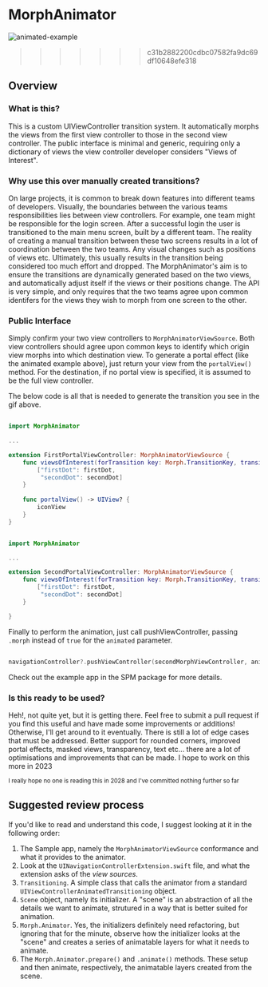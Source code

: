 # MorphAnimator

![animated-example](https://user-images.githubusercontent.com/1140466/214097087-47372922-57e5-44c8-bafe-1cf3a6c1d4c9.gif)
>>>>>>> c31b2882200cdbc07582fa9dc69df10648efe318

## Overview

### What is this?

This is a custom UIViewController transition system. It automatically morphs the views from the first view controller to those in the second view controller. The public interface is minimal and generic, requiring only a dictionary of views the view controller developer considers "Views of Interest". 

### Why use this over manually created transitions?

On large projects, it is common to break down features into different teams of developers. Visually, the boundaries between the various teams responsibilities lies between view controllers. For example, one team might be responsible for the login screen. After a successful login the user is transitioned to the main menu screen, built by a different team. The reality of creating a manual transition between these two screens results in a lot of coordination between the two teams. Any visual changes such as positions of views etc. Ultimately, this usually results in the transition being considered too much effort and dropped. The MorphAnimator's aim is to ensure the transitions are dynamically generated based on the two views, and automatically adjust itself if the views or their positions change. The API is very simple, and only requires that the two teams agree upon common identifers for the views they wish to morph from one screen to the other.

### Public Interface

Simply confirm your two view controllers to `MorphAnimatorViewSource`. Both view controllers should agree upon common keys to identify which origin view morphs into which destination view. To generate a portal effect (like the animated example above), just return your view from the `portalView()` method. For the destination, if no portal view is specified, it is assumed to be the full view controller.

The below code is all that is needed to generate the transition you see in the gif above.

```swift 

import MorphAnimator

...

extension FirstPortalViewController: MorphAnimatorViewSource {
    func viewsOfInterest(forTransition key: Morph.TransitionKey, transit: Morph.Transit) -> [String : UIView]? {
        ["firstDot": firstDot,
         "secondDot": secondDot]
    }
    
    func portalView() -> UIView? {
        iconView
    }
}
```

```swift

import MorphAnimator

...

extension SecondPortalViewController: MorphAnimatorViewSource {
    func viewsOfInterest(forTransition key: Morph.TransitionKey, transit: Morph.Transit) -> [String : UIView]? {
        ["firstDot": firstDot,
         "secondDot": secondDot]
    }

}
```

Finally to perform the animation, just call pushViewController, passing `.morph` instead of `true` for the `animated` parameter.

```swift

navigationController?.pushViewController(secondMorphViewController, animated: .morph)

```

Check out the example app in the SPM package for more details.


### Is this ready to be used?

Heh!, not quite yet, but it is getting there. 
Feel free to submit a pull request if you find this useful and have made some improvements or additions! Otherwise, I'll get around to it eventually.
There is still a lot of edge cases that must be addressed. Better support for rounded corners, improved portal effects, masked views, transparency, text etc... there are a lot of optimisations and improvements that can be made. I hope to work on this more in 2023 

<sub>I really hope no one is reading this in 2028 and I've committed nothing further so far</sub>


## Suggested review process

If you'd like to read and understand this code, I suggest looking at it in the following order:

1. The Sample app, namely the `MorphAnimatorViewSource` conformance and what it provides to the animator.
2. Look at the `UINavigationControllerExtension.swift` file, and what the extension asks of the _view sources_.
3. `Transitioning`. A simple class that calls the animator from a standard `UIViewControllerAnimatedTransitioning` object.
4. `Scene` object, namely its initializer. A "scene" is an abstraction of all the details we want to animate, strutured in a way that is better suited for animation.
4. `Morph.Animator`. Yes, the initializers definitely need refactoring, but ignoring that for the minute, observe how the initializer looks at the "scene" and creates a series of animatable layers for what it needs to animate.
5. The `Morph.Animator.prepare()` and `.animate()` methods. These setup and then animate, respectively, the animatable layers created from the scene.

